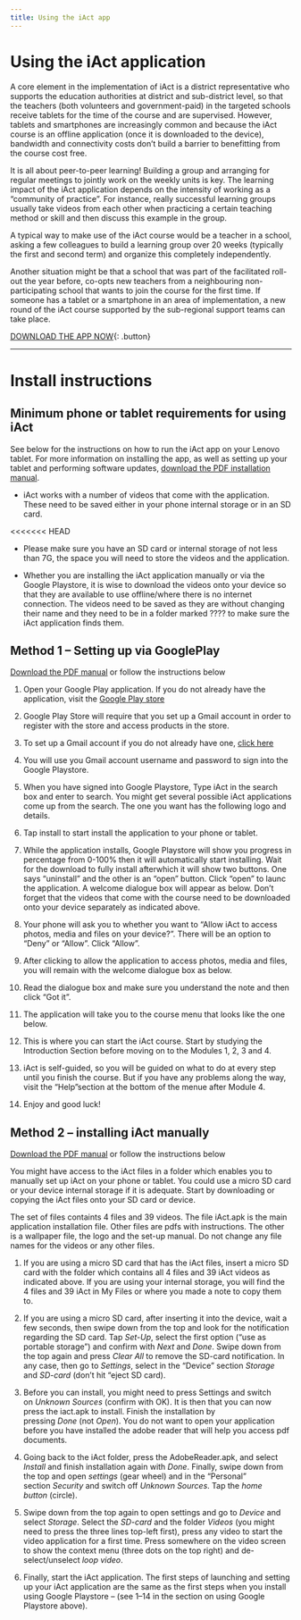 ```yaml
---
title: Using the iAct app
---
```


# Using the iAct application

A core element in the implementation of iAct is a district representative who supports the education authorities at district and sub-district level, so that the teachers (both volunteers and government-paid) in the targeted schools receive tablets for the time of the course and are supervised. However, tablets and smartphones are increasingly common and because the iAct course is an offline application (once it is downloaded to the device), bandwidth and connectivity costs don’t build a barrier to benefitting from the course cost free.

It is all about peer-to-peer learning! Building a group and arranging for regular meetings to jointly work on the weekly units is key. The learning impact of the iAct application depends on the intensity of working as a “community of practice”. For instance, really successful learning groups usually take videos from each other when practicing a certain teaching method or skill and then discuss this example in the group.

A typical way to make use of the iAct course would be a teacher in a school, asking a few colleagues to build a learning group over 20 weeks (typically the first and second term) and organize this completely independently.

Another situation might be that a school that was part of the facilitated roll-out the year before, co-opts new teachers from a neighbouring non-participating school that wants to join the course for the first time. If someone has a tablet or a smartphone in an area of implementation, a new round of the iAct course supported by the sub-regional support teams can take place.


[DOWNLOAD THE APP NOW](https://play.google.com/store/apps/details?id=ie.iact.iactonline){: .button}

---
# Install instructions

## Minimum phone or tablet requirements for using iAct

See below for the instructions on how to run the iAct app on your Lenovo tablet. For more information on installing the app, as well as setting up your tablet and performing software updates, [download the PDF installation manual](pdfs/iAct-installation-manual.pdf).

* iAct works with a number of videos that come with the application. These need to be saved either in your phone internal storage or in an SD card.

<<<<<<< HEAD
* Please make sure you have an SD card or internal storage of not less than 7G, the space you will need to store the videos and the application. 

* Whether you are installing the iAct application manually or via the Google Playstore, it is wise to download the videos onto your device so that they are available to use offline/where there is no internet connection. The videos need to be saved as they are without changing their name and they need to be in a folder marked ???? to make sure the iAct application finds them.

## Method 1 – Setting up via GooglePlay

[Download the PDF manual](/pdfs/GooglePlay-android-manual.pdf) or follow the instructions below

1. Open your Google Play application. If you do not already have the application, visit the [Google Play store](https://play.google.com/store)

2. Google Play Store will require that you set up a Gmail account in order to register with the store and access products in the store.

3. To set up a Gmail account if you do not already have one, [click here](https://accounts.google.com/signup/v2/webcreateaccount?flowName=GlifWebSignIn&flowEntry=SignUp)

4. You will use you Gmail account username and password to sign into the Google Playstore.

5. When you have signed into Google Playstore, Type iAct in the search box and enter to search. You might get several possible iAct applications come up from the search. The one you want has the following logo and details.

6. Tap install to start install the application to your phone or tablet.

7. While the application installs, Google Playstore will show you progress in percentage from 0-100% then it will automatically start installing. Wait for the download to fully install afterwhich it will show two buttons. One says “uninstall” and the other is an “open” button. Click “open” to launc the application. A welcome dialogue box will appear as below. Don’t forget that the videos that come with the course need to be downloaded onto your device separately as indicated above.

8. Your phone will ask you to whether you want to “Allow iAct to access photos, media and files on your device?”. There will be an option to “Deny” or “Allow”. Click “Allow”.

9. After clicking to allow the application to access photos, media and files, you will remain with the welcome dialogue box as below.

10. Read the dialogue box and make sure you understand the note and then click “Got it”.

11. The application will take you to the course menu that looks like the one below.

12. This is where you can start the iAct course. Start by studying the Introduction Section before moving on to the Modules 1, 2, 3 and 4.

13. iAct is self-guided, so you will be guided on what to do at every step until you finish the course. But if you have any problems along the way, visit the “Help”section at the bottom of the menue after Module 4.

14. Enjoy and good luck!

## Method 2 – installing iAct manually

[Download the PDF manual](/pdfs/APK-android-manual.pdf) or follow the instructions below

You might have access to the iAct files in a folder which enables you to manually set up iAct on your phone or tablet. You could use a micro SD card or your device internal storage if it is adequate. Start by downloading or copying the iAct files onto your SD card or device. 

The set of files containts 4 files and 39 videos. The file iAct.apk is the main application installation file. Other files are pdfs with instructions. The other is a wallpaper file, the logo and the set-up manual. Do not change any file names for the videos or any other files.

1. If you are using a micro SD card that has the iAct files, insert a micro SD card with the folder which contains all 4 files  and 39 iAct videos as indicated above. If you are using your internal storage, you will find the 4 files and 39 iAct in My Files or where you made a note to copy them to.

2. If you are using a micro SD card, after inserting it into the device, wait a few seconds, then swipe down from the top and look for the notification regarding the SD card. Tap *Set-Up*, select the first option (“use as portable storage”) and confirm with *Next* and *Done*. Swipe down from the top again and press *Clear All* to remove the SD-card notification. In any case, then go to *Settings*, select in the “Device” section *Storage* and *SD-card* (don’t hit “eject SD card).

3. Before you can install, you might need to press Settings and switch on *Unknown Sources* (confirm with OK). It is then that you can now press the iact.apk to install. Finish the installation by pressing *Done* (not *Open*). You do not want to open your application before you have installed the adobe reader that will help you access pdf documents. 

4. Going back to the iAct folder, press the AdobeReader.apk, and select *Install* and finish installation again with *Done*. Finally, swipe down from the top and open *settings* (gear wheel) and in the “Personal” section *Security* and switch off *Unknown Sources*. Tap the *home button* (circle).

5. Swipe down from the top again to open settings and go to *Device* and select *Storage*. Select the *SD-card* and the folder *Videos* (you might need to press the three lines top-left first), press any video to start the video application for a first time. Press somewhere on the video screen to show the context menu (three dots on the top right) and de-select/unselect *loop video*.

6. Finally, start the iAct application. The first steps of launching and setting up your iAct application are the same as the first steps when you install using Google Playstore – (see 1–14 in the section on using Google Playstore above). 